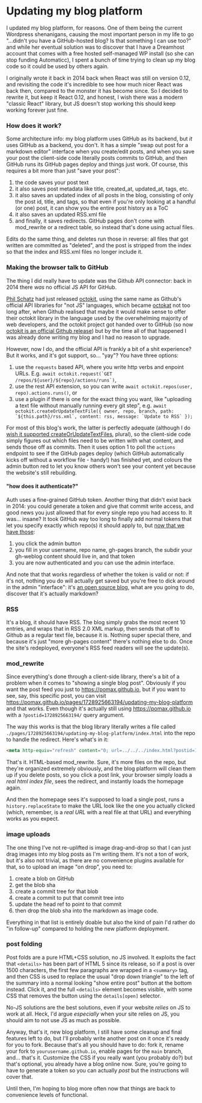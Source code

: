 # Updating my blog platform

I updated my blog platform, for reasons. One of them being the current Wordpress shenanigans,  causing the most important person in my life to go "...didn't you have a GitHub-hosted blog? Is that something I can use too?" and while her eventual solution was to discover that I have a Dreamhost account that comes with a free hosted self-managed WP install (so she can stop funding Automaticc), I spent a bunch of time trying to clean up my blog code so it could be used by others again. 

I originally wrote it back in 2014 back when React was still on version 0.12, and revisiting the code it's incredible to see how much nicer React was back then, compared to the monster it has become since. So I decided to rewrite it, but keep it React 0.12, and honest, I wish there was a modern "classic React" library, but JS doesn't stop working this should keep working forever just fine. 

### How does it work?

Some architecture info: my blog platform uses GitHub as its backend, but _it_ uses GitHub as a backend, you don't. It has a simple "swap out post for a markdown editor" interface when you create/edit posts, and when you save your post the client-side code literally posts commits to GitHub, and then GitHub runs its GitHub pages deploy and things just work. Of course, this requires a bit more than just "save your post":

1. the code saves your post text
1. it also saves post metadata like title, created_at, updated_at, tags, etc.
1. it also saves an updated index of all posts in the blog, consisting of only the post id, title, and tags, so that even if you're only looking at a handful (or one) post, it can show you the entire post history as a ToC
1. it also saves an updated RSS.xml file
1. and finally, it saves redirects. GitHub pages don't come with mod_rewrite or a redirect table, so instead that's done using actual files.

Edits do the same thing, and deletes run those in reverse: all files that got written are committed as "deleted", and the post is stripped from the index so that the index and RSS.xml files no longer include it.

### Making the browser talk to GitHub

The thing I did really have to update was the Github API connector: back in 2014 there _was_ no official JS API for GitHub.

[Phil Schatz](https://philschatz.com) had just released [octokit](https://philschatz.com/2013/03/10/octokit), using the same name as Github's official API libraries for "not JS" languages, which became [octokat](https://philschatz.com/2014/05/25/octokat/) not too long after, when Github realised that maybe it would make sense to offer their octokit library in the language used by the overwhelming majority of web developers, and the octokit project got handed over to GitHub (so now [octokit is an official Github release](https://www.npmjs.com/package/octokit)) but by the time all of that happened I was already done writing my blog and I had no reason to upgrade.

However, now I do, and the official API is frankly a bit of a shit experience? But it works, and it's got support, so... "yay"? You have three options:

1. use the `requests` based API, where you write http verbs and enpoint URLs. E.g. ``await octokit.request(`GET /repos/${user}/${repo}/actions/runs`)``,
1. use the rest API extension, so you can write ``await octokit.repos(user, repo).actions.runs()``, or
1. use a plugin if there is one for the exact thing you want, like "uploading a text file without manually running every git step", e.g. ``await octokit.createOrUpdateTextFile({ owner, repo, branch, path: `${this.path}/rss.xml`, content: rss, message: `Update to RSS` });``

For most of this blog's work, the latter is perfectly adequate (although I do [wish it supported createOrUpdateTextFiles](https://github.com/octokit/plugin-create-or-update-text-file.js/issues/295#issuecomment-2408704495), plural), so the client-side code simply figures out which files need to be written with what content, and sends those off as commits. Then it uses option 1 to poll the `actions` endpoint to see if the GitHub pages deploy (which GitHub automatically kicks off without a workflow file - handy!) has finished yet, and colours the admin button red to let you know others won't see your content yet because the website's still rebuilding.

#### "how does it authenticate?"

Auth uses a fine-grained GitHub token. Another thing that didn't exist back in 2014: you could generate a token and give that commit write access, and good news you just allowed that for every single repo you had access to. It was... insane? It took GitHub way too long to finally add normal tokens that let you specify exactly which repo(s) it should apply to, but [now that we have those](https://github.com/settings/tokens?type=beta): 

1. you click the admin button
1. you fill in your username, repo name, gh-pages branch, the subdir your gh-weblog content should live in, and that token
1. you are now authenticated and you can use the admin interface. 

And note that that works regardless of whether the token is valid or not: if it's not, nothing you do will actually get saved but you're free to dick around in the admin "interface": it's [an open source blog](https://github.com/pomax/pomax.github.io), what are you going to do, discover that it's actually markdown?

### RSS

It's a blog, it should have RSS. The blog simply grabs the most recent 10 entries, and wraps that in RSS 2.0 XML markup, then sends that off to Github as a regular text file, because it is. Nothing super special there, and because it's just "more gh-pages content" there's nothing else to do. Once the site's redeployed, everyone's RSS feed readers will see the update(s).

### mod_rewrite

Since everything's done through a client-side library, there's a bit of a problem when it comes to "showing a single blog post". Obviously if you want the post feed you just to https://pomax.github.io, but if you want to see, say, this specific post, you can visit https://pomax.github.io/pages/1728925663194/updating-my-blog-platform and that works. Even though it's actually still using https://pomax.github.io with a `?postid=1728925663194/` query argument.

The way this works is that the blog library literally writes a file called `./pages/1728925663194/updating-my-blog-platform/index.html` into the repo to handle the redirect. Here's what's in it:

```html
<meta http-equiv="refresh" content="0; url=../../../index.html?postid=1728925663194">
```

That's it. HTML-based mod_rewrite. Sure, it's more files on the repo, but they're organized extremely obviously, and the blog platform will clean them up if you delete posts, so you click a post link, your browser simply loads a _real html index file_, sees the redirect, and instantly loads the homepage again. 

And then the homepage sees it's supposed to load a single post, runs a `history.replaceState` to make the URL look like the one you actually clicked (which, remember, is a _real URL_ with a real file at that URL) and everything works as you expect.

### image uploads

The one thing I've not re-uplifted is image drag-and-drop so that I can just drag images into my blog posts as I'm writing them. It's not a ton of work, but it's also not trivial, as there are no convenience plugins available for that, so to upload an image "on drop", you need to:

1. create a blob on GitHub
1. get the blob sha
1. create a commit tree for that blob
1. create a commit to put that commit tree into
1. update the head ref to point to that commit
1. then drop the blob sha into the markdown as image code.

Everything in that list is entirely doable but also the kind of pain I'd rather do "in follow-up" compared to holding the new platform deployment.

### post folding

Post folds are a pure HTML+CSS solution, no JS involved. It exploits the fact that `<details>` has been part of HTML 5 since its release, so if a post is over 1500 characters, the first few paragraphs are wrapped in a `<summary>` tag, and then CSS is used to replace the usual "drop down triangle" to the left of the summary into a normal looking "show entire post" button at the bottom instead. Click it, and the  full `<details>` element becomes visible, with some CSS that removes the button using the `details[open]` selector.

No-JS solutions are the best solutions, even if your website *relies* on JS to work at all. Heck, I'd argue _especially_ when your site relies on JS, you should aim to not use JS as much as possible.

Anyway, that's it, new blog platform, I still have some cleanup and final features left to do, but I'll probably write another post on it once it's ready for you to fork. Because that's all you should have to do: fork it, rename your fork to `yourusername.github.io`, enable pages for the `main` branch, and... that's it. Customize the CSS if you really want (you probably do?) but that's optional, you already have a blog online now. Sure, you're going to have to generate a token so you can actually _post_ but the instructions will cover that.

Until then, I'm hoping to blog more often now that things are back to convenience levels of functional.
